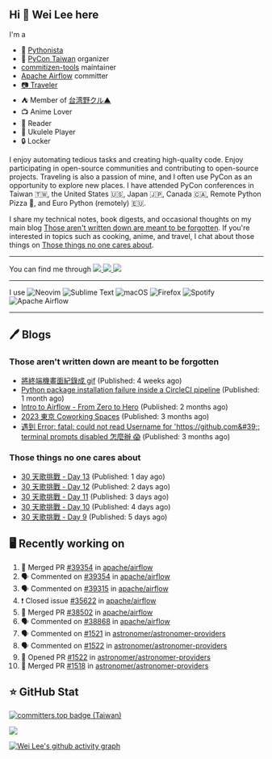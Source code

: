 ## Hi 👋 Wei Lee here

I'm a

* 🐍 [Pythonista](https://pycon-note.wei-lee.me/)
* 🐍 [PyCon Taiwan](https://tw.pycon.org/) organizer
* [commitizen-tools](https://github.com/commitizen-tools) maintainer
* [Apache Airflow](https://github.com/apache/airflow/) committer
* [📷 Traveler](https://travlog.wei-lee.me/)
* ⛺ Member of [台湾野クル▲](https://twitter.com/Taiwannokuru)
* 📺 Anime Lover
* 📖 Reader
* 🎵 Ukulele Player
* 🔒 Locker

I enjoy automating tedious tasks and creating high-quality code. Enjoy participating in open-source communities and contributing to open-source projects. Traveling is also a passion of mine, and I often use PyCon as an opportunity to explore new places. I have attended PyCon conferences in Taiwan 🇹🇼, the United States 🇺🇸, Japan 🇯🇵, Canada 🇨🇦, Remote Python Pizza 🍕, and Euro Python (remotely) 🇪🇺.

I share my technical notes, book digests, and occasional thoughts on my main blog [Those aren't written down are meant to be forgotten](https://blog.wei-lee.me/). If you're interested in topics such as cooking, anime, and travel, I chat about those things on [Those things no one cares about](https://travlog.wei-lee.me/).


---

<p align="left">
You can find me through
  <a href="https://in.linkedin.com/in/clleew" target="blank">
    <img src="https://img.shields.io/badge/LinkedIn-0077B5?style=for-the-badge&logo=linkedin&logoColor=white" />
  </a>
  <a href="https://twitter.com/clleew" target="blank">
    <img src="https://img.shields.io/badge/Twitter-1DA1F2?style=for-the-badge&logo=twitter&logoColor=white" />
  </a>
  <a href="https://github.com/Lee-W/" target="blank">
    <img src="https://img.shields.io/badge/GitHub-100000?style=for-the-badge&logo=github&logoColor=white" />
  </a>
</p>

---

I use ![Neovim](https://img.shields.io/badge/NeoVim-%2357A143.svg?&style=for-the-badge&logo=neovim&logoColor=white) ![Sublime Text](https://img.shields.io/badge/sublime_text-%23575757.svg?style=for-the-badge&logo=sublime-text&logoColor=important) ![macOS](https://img.shields.io/badge/mac%20os-000000?style=for-the-badge&logo=macos&logoColor=F0F0F0) ![Firefox](https://img.shields.io/badge/Firefox-FF7139?style=for-the-badge&logo=Firefox-Browser&logoColor=white) ![Spotify](https://img.shields.io/badge/Spotify-1ED760?style=for-the-badge&logo=spotify&logoColor=white) ![Apache Airflow](https://img.shields.io/badge/Apache%20Airflow-017CEE?style=for-the-badge&logo=Apache%20Airflow&logoColor=white)

---


## 🖊️ Blogs

### Those aren't written down are meant to be forgotten

* [將終端機畫面紀錄成 gif](https://blog.wei-lee.me/posts/tech/2024/04/record-terminal-actions-and-export-as-gif) (Published: 4 weeks ago)
* [Python package installation failure inside a CircleCI pipeline](https://blog.wei-lee.me/posts/tech/2024/04/python-package-installation-failure-inside-a-CircleCI-pipeline) (Published: 1 month ago)
* [Intro to Airflow - From Zero to Hero](https://blog.wei-lee.me/posts/tech/2024/02/intro-to-airflow-from-zero-to-hero) (Published: 2 months ago)
* [2023 東京 Coworking Spaces](https://blog.wei-lee.me/posts/tech/2024/01/2023-tokyo-coworking-space) (Published: 3 months ago)
* [遇到 Error: fatal: could not read Username for &#39;https://github.com&#39;: terminal prompts disabled 怎麼辦 😱](https://blog.wei-lee.me/posts/tech/2024/01/how-to-deal-with-could-not-read-username-for-github) (Published: 3 months ago)

### Those things no one cares about
 
 * [30 天歌挑戰 - Day 13](https://travlog.wei-lee.me/posts/review/2024/05/30-day-song-challenge-day-13) (Published: 1 day ago)
 * [30 天歌挑戰 - Day 12](https://travlog.wei-lee.me/posts/review/2024/05/30-day-song-challenge-day-12) (Published: 2 days ago)
 * [30 天歌挑戰 - Day 11](https://travlog.wei-lee.me/posts/review/2024/05/30-day-song-challenge-day-11) (Published: 3 days ago)
 * [30 天歌挑戰 - Day 10](https://travlog.wei-lee.me/posts/review/2024/05/30-day-song-challenge-day-10) (Published: 4 days ago)
 * [30 天歌挑戰 - Day 9](https://travlog.wei-lee.me/posts/review/2024/04/30-day-song-challenge-day-9) (Published: 5 days ago)

## 🖥️ Recently working on

1. 🎉 Merged PR [#39354](https://github.com/apache/airflow/pull/39354) in [apache/airflow](https://github.com/apache/airflow)
2. 🗣 Commented on [#39354](https://github.com/apache/airflow/issues/39354) in [apache/airflow](https://github.com/apache/airflow)
3. 🗣 Commented on [#39315](https://github.com/apache/airflow/issues/39315) in [apache/airflow](https://github.com/apache/airflow)
4. ❗️ Closed issue [#35622](https://github.com/apache/airflow/issues/35622) in [apache/airflow](https://github.com/apache/airflow)
5. 🎉 Merged PR [#38502](https://github.com/apache/airflow/pull/38502) in [apache/airflow](https://github.com/apache/airflow)
6. 🗣 Commented on [#38868](https://github.com/apache/airflow/issues/38868) in [apache/airflow](https://github.com/apache/airflow)
7. 🗣 Commented on [#1521](https://github.com/astronomer/astronomer-providers/issues/1521) in [astronomer/astronomer-providers](https://github.com/astronomer/astronomer-providers)
8. 🗣 Commented on [#1522](https://github.com/astronomer/astronomer-providers/issues/1522) in [astronomer/astronomer-providers](https://github.com/astronomer/astronomer-providers)
9. 💪 Opened PR [#1522](https://github.com/astronomer/astronomer-providers/pull/1522) in [astronomer/astronomer-providers](https://github.com/astronomer/astronomer-providers)
10. 🎉 Merged PR [#1518](https://github.com/astronomer/astronomer-providers/pull/1518) in [astronomer/astronomer-providers](https://github.com/astronomer/astronomer-providers)


## ⭐ GitHub Stat

[![committers.top badge (Taiwan)](https://user-badge.committers.top/taiwan_public/Lee-W.svg)](https://user-badge.committers.top/taiwan_public/Lee-W)

[![](https://github-readme-stats.vercel.app/api?username=Lee-W&show_icons=true&hide_title=true&cache_seconds=86400)](https://github.com/anuraghazra/github-readme-stats)

[![Wei Lee's github activity graph](https://github-readme-activity-graph.vercel.app/graph?username=Lee-W&theme=dracula)](https://github.com/ashutosh00710/github-readme-activity-graph)
